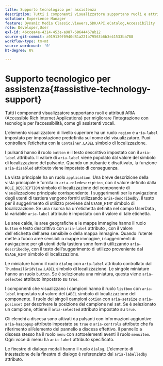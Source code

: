 ```yaml
---
title: Supporto tecnologico per assistenza
description: Tutti i componenti visualizzatore supportano ruoli e attributi ARIA (Accessible Rich Internet Applications) per migliorare l’integrazione con tecnologie per l’accessibilità, come gli assistenti vocali.
solution: Experience Manager
feature: Dynamic Media Classic,Viewers,SDK/API,eCatalog,Accessibility
role: Developer,User
exl-id: 46ccea4e-4314-453e-a987-68644467ab12
source-git-commit: a919130f0940d81a221b79563b6b3e41533ba788
workflow-type: tm+mt
source-wordcount: '0'
ht-degree: 0%

---
```


# Supporto tecnologico per assistenza{#assistive-technology-support}

Tutti i componenti visualizzatore supportano ruoli e attributi ARIA (Accessible Rich Internet Applications) per migliorare l’integrazione con tecnologie per l’accessibilità, come gli assistenti vocali.

L’elemento visualizzatore di livello superiore ha un ruolo `region` e `aria-label` impostato per impostazione predefinita sul nome del visualizzatore. Puoi controllare l’etichetta con la `Container.LABEL` simbolo di localizzazione.

I pulsanti hanno il ruolo `button` e il testo descrittivo impostato con il `aria-label` attributo. Il valore di `aria-label` viene popolato dal valore del simbolo di localizzazione del pulsante. Quando un pulsante è disattivato, la funzione `aria-disabled` attributo viene impostato di conseguenza.

La vista principale ha un ruolo `application`. Una breve descrizione della vista principale è fornita in `aria-roledescription`, con il valore definito dalla `ROLE_DESCRIPTION` simbolo di localizzazione del componente di visualizzazione principale corrispondente. I suggerimenti per la navigazione degli utenti di tastiera vengono forniti utilizzando `aria-describedby`, il testo per il suggerimento di utilizzo proviene dal `USAGE_HINT` simbolo di localizzazione. Se una risorsa ha un&#39;etichetta definita nel campo UserData , la variabile `aria-label` attributo è impostato con il valore di tale etichetta.

Le aree calde, le aree geografiche e le mappe immagine hanno il ruolo `button` e testo descrittivo con `aria-label` attributo , con il valore dell&#39;etichetta dell&#39;area sensibile o della mappa immagine. Quando l&#39;utente mette a fuoco aree sensibili o mappe immagine, i suggerimenti di navigazione per gli utenti della tastiera sono forniti utilizzando `aria-describedby`, con il testo dell&#39;suggerimento di utilizzo proveniente dal `USAGE_HINT` simbolo di localizzazione.

Le miniature hanno il ruolo `dialog` con `aria-label` attributo controllato dal `ThumbnailGridView.LABEL` simbolo di localizzazione. Le singole miniature hanno un ruolo `button`. Se è selezionata una miniatura, questa viene `aria-selected` attributo impostato su `true`.

I componenti che visualizzano i campioni hanno il ruolo `listbox` con `aria-label` impostato sul valore del `LABEL` simbolo di localizzazione del componente. Il ruolo dei singoli campioni `option` con `aria-setsize` e `aria-posinset` per descrivere la posizione del campione nel set. Se è selezionato un campione, ottiene il `aria-selected` attributo impostato su `true`.

Gli elenchi a discesa sono attivati da pulsanti con informazioni aggiuntive `aria-haspopup` attributo impostato su `true` e `aria-controls` attributo che fa riferimento all’elemento del pannello a discesa effettivo. Il pannello a discesa stesso ha il ruolo `menu` con sottoelementi aventi il ruolo `menuitem`. Ogni voce di menu ha `aria-label` attributo specificato.

Le finestre di dialogo modali hanno il ruolo `dialog`. L&#39;elemento di intestazione della finestra di dialogo è referenziato dal `aria-labelledby` attributo.

